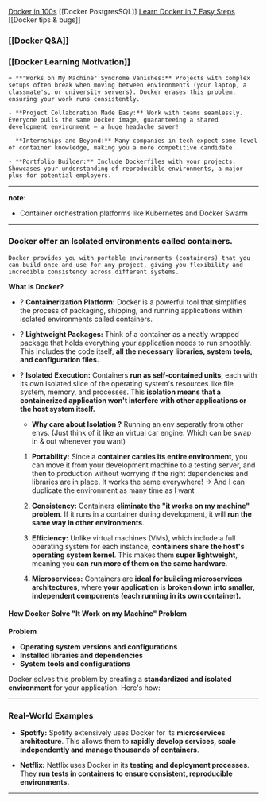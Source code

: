 [Docker in 100s](https://youtu.be/Gjnup-PuquQ?si=qhHV2MuiRhgwhLhU)
[[Docker PostgresSQL]]
[Learn Docker in 7 Easy Steps](https://youtu.be/gAkwW2tuIqE?si=iFCKMldzyn4zfPRa)
[[Docker tips & bugs]]

### [[Docker Q&A]]

### [[Docker Learning Motivation]]
```ad-success
+ **"Works on My Machine" Syndrome Vanishes:** Projects with complex setups often break when moving between environments (your laptop, a classmate's, or university servers). Docker erases this problem, ensuring your work runs consistently.

- **Project Collaboration Made Easy:** Work with teams seamlessly. Everyone pulls the same Docker image, guaranteeing a shared development environment – a huge headache saver!

- **Internships and Beyond:** Many companies in tech expect some level of container knowledge, making you a more competitive candidate.

- **Portfolio Builder:** Include Dockerfiles with your projects. Showcases your understanding of reproducible environments, a major plus for potential employers.
```

---
 **note:**
+ Container orchestration platforms like Kubernetes and Docker Swarm

---
### Docker offer an Isolated environments called containers.
```ad-summary
Docker provides you with portable environments (containers) that you can build once and use for any project, giving you flexibility and incredible consistency across different systems.
```


**What is Docker?**
- ? **Containerization Platform:** Docker is a powerful tool that simplifies the process of packaging, shipping, and running applications within isolated environments called containers.
	
+ ? **Lightweight Packages:** Think of a container as a neatly wrapped package that holds everything your application needs to run smoothly. This includes the code itself, **all the necessary libraries, system tools, and configuration files.**
	
- ? **Isolated Execution:** Containers **run as self-contained units**, each with its own isolated slice of the operating system's resources like file system, memory, and processes. This **isolation means that a containerized application won't interfere with other applications or the host system itself.**
	+ **Why care about Isolation ?**
		Running an env seperatly from other envs. (Just think of it like an virtual car engine. Which can be swap in & out whenever you want)
		
	1. **Portability:** Since a **container carries its entire environment**, you can move it from your development machine to a testing server, and then to production without worrying if the right dependencies and libraries are in place. It works the same everywhere!
		-> And I can duplicate the environment as many time as I want
		
	2. **Consistency:** Containers **eliminate the "it works on my machine" problem**. If it runs in a container during development, it will **run the same way in other environments**.
	    
	3. **Efficiency:** Unlike virtual machines (VMs), which include a full operating system for each instance, **containers share the host's operating system kernel**. This makes them **super lightweight**, meaning you **can run more of them on the same hardware**.
	    
	4. **Microservices:** Containers are **ideal for building microservices architectures**, where **your application** is **broken down into smaller, independent components (each running in its own container).**

#### How Docker Solve "It Work on my Machine" Problem
**Problem**
- **Operating system versions and configurations**
- **Installed libraries and dependencies**
- **System tools and configurations**

Docker solves this problem by creating a **standardized and isolated environment** for your application. Here's how:




---
### **Real-World Examples**

- **Spotify:** Spotify extensively uses Docker for its **microservices architecture**. This allows them to **rapidly develop services, scale independently and manage thousands of containers**.
    
- **Netflix:** Netflix uses Docker in its **testing and deployment processes**. They **run tests in containers to ensure consistent, reproducible environments.**

---

